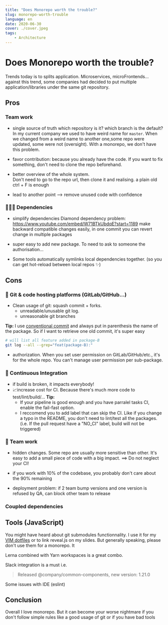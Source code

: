 ```yaml
---
title: "Does Monorepo worth the trouble?"
slug: monorepo-worth-trouble
language: en
date: 2020-06-30
cover: ./cover.jpeg
tags: 
    - Architecture
---
```




# Does Monorepo worth the trouble?

Trends today is to splits application. Microservices, microFrontends...  
against this trend, some companies had decided to put multiple application/libraries under the same git repository.


## Pros

### Team work

* single source of truth
  which repository is it? which branch is the default?
  In my current company we used to have weird name for `master`. When we changed from a weird name to another one,some repo were updated, some were not (oversight). With a monorepo, we don't have this problem.

* favor contribution: because you already have the code.
If you want to fix something, don't need to clone the repo beforehand.

* better overview of the whole system.  
Don't need to go to the repo url, then clone it and realising.
a plain old ctrl + F is enough

* lead to another point --> remove unused code with confidence


### 👨‍👩‍👧 Dependencies

* simplify dependencies
  Diamond dependency problem: https://www.youtube.com/embed/W71BTkUbdqE?start=1189
  make backward compatible changes easily, in one commit you can revert change in multiple packages

* super easy to add new package. To need to ask to someone the authorisation...
* Some tools automatically symlinks local dependencies together. (so you can get hot-reload between local repos ✨)


## Cons

### 🍴 Git & code hosting platforms (GitLab/GitHub...)

* Clean usage of git: squash commit + forks.
  * unreadable/unusable git log.
  * unreasonable git branches

**Tip:** I use [conventional commit](git-conventional-commits) and always put in parenthesis the name of the package. So if I want to retrieve one old commit, it's super easy
```bash
# will list all feature added in package-B
git log --all --grep="feat(package-B):"
```

* authorization. When you set user permission on GitLab/GitHub/etc., it's for the whole repo. You can't manage user permission per sub-package.


### 🤖 Continuous Integration

* if build is broken, it impacts everybody!
* 📈increase cost for CI. Because there's much more code to test/lint/build/...
**Tip:** 
  * If your pipeline is good enough and you have parralel tasks CI, enable the fail-fast option.
  * I reccomend you to add label that can skip the CI. Like if you change a typo in the README, you don't need to lint/test all the packages. (i.e. If the pull request have a "NO_CI" label, build will not be triggered)


### 🤝 Team work

* hidden changes. Some repo are usually more sensitive than other. It's easy to add a small piece of code with a big impact.
==> Do not neglect your CI!

* if you work with 10% of the codebase, you probably don't care about the 90% remaining

* deployment problem: if 2 team bump versions and one version is refused by QA, can block other team to release


### Coupled dependencies



## Tools (JavaScript)

You might have heard about git submodules functionnality. 
I use it for my [VIM dotfiles](TODO) or to link reveal.js on my slides.
But generally speaking, please don't use them for a monorepo. It

Lerna combined with Yarn workspaces is a great combo.

Slack integration is a must i.e.
> Released @company/common-components, new version: 1.21.0


Some issues with IDE (eslint)

## Conclusion

Overall I love monorepo. But it can become your worse nightmare if you don't follow simple rules like a good usage of git or if you have bad tools